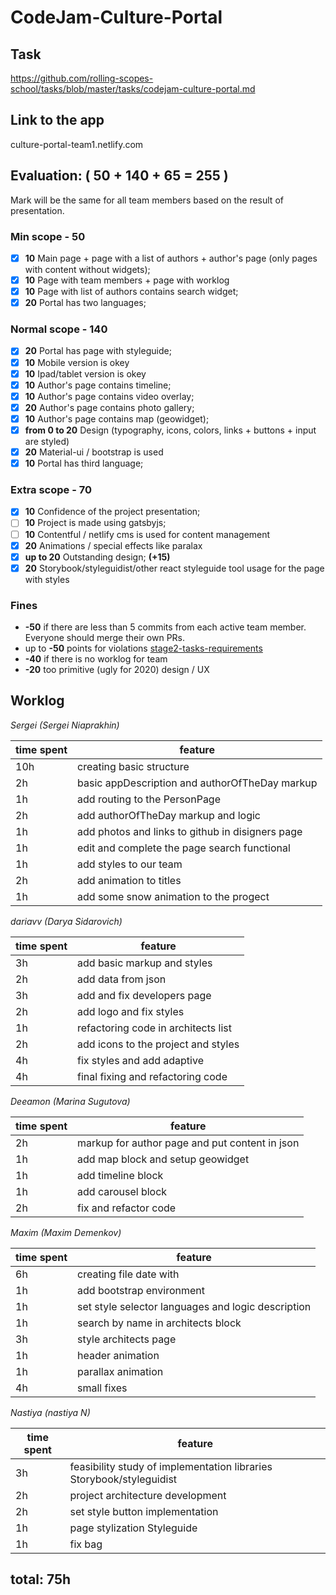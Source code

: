 # CodeJam-Culture-Portal

## Task

https://github.com/rolling-scopes-school/tasks/blob/master/tasks/codejam-culture-portal.md

## Link to the app

culture-portal-team1.netlify.com

## Evaluation: ( 50 + 140 + 65 = 255 )

Mark will be the same for all team members based on the result of presentation.

### Min scope - **50**

- [x] **10** Main page + page with a list of authors + author's page (only pages with content without widgets);
- [x] **10** Page with team members + page with worklog
- [x] **10** Page with list of authors contains search widget;
- [x] **20** Portal has two languages;

### Normal scope - **140**

- [x] **20** Portal has page with styleguide;
- [x] **10** Mobile version is okey
- [x] **10** Ipad/tablet version is okey
- [x] **10** Author's page contains timeline;
- [x] **10** Author's page contains video overlay;
- [x] **20** Author's page contains photo gallery;
- [x] **10** Author's page contains map (geowidget);
- [x] **from 0 to 20** Design (typography, icons, colors, links + buttons + input are styled)
- [x] **20** Material-ui / bootstrap is used
- [x] **10** Portal has third language;

### Extra scope - **70**

- [x] **10** Confidence of the project presentation;
- [ ] **10** Project is made using gatsbyjs;
- [ ] **10** Contentful / netlify cms is used for content management
- [x] **20** Animations / special effects like paralax
- [x] **up to 20** Outstanding design; **(+15)**
- [x] **20** Storybook/styleguidist/other react styleguide tool usage for the page with styles

### Fines

- **-50** if there are less than 5 commits from each active team member. Everyone should merge their own PRs.
- up to **-50** points for violations
  [stage2-tasks-requirements](https://github.com/rolling-scopes-school/docs/blob/master/docs/stage2.md)
- **-40** if there is no worklog for team
- **-20** too primitive (ugly for 2020) design / UX

## Worklog

_Sergei (Sergei Niaprakhin)_

| time spent | feature                                          |
| ---------- | ------------------------------------------------ |
| 10h        | creating basic structure                         |
| 2h         | basic appDescription and authorOfTheDay markup   |
| 1h         | add routing to the PersonPage                    |
| 2h         | add authorOfTheDay markup and logic              |
| 1h         | add photos and links to github in disigners page |
| 1h         | edit and complete the page search functional     |
| 1h         | add styles to our team                           |
| 2h         | add animation to titles                          |
| 1h         | add some snow animation to the progect           |

_dariavv (Darya Sidarovich)_

| time spent | feature                             |
| ---------- | ----------------------------------- |
| 3h         | add basic markup and styles         |
| 2h         | add data from json                  |
| 3h         | add and fix developers page         |
| 2h         | add logo and fix styles             |
| 1h         | refactoring code in architects list |
| 2h         | add icons to the project and styles |
| 4h         | fix styles and add adaptive         |
| 4h         | final fixing and refactoring code   |

_Deeamon (Marina Sugutova)_

| time spent | feature                                        |
| ---------- | ---------------------------------------------- |
| 2h         | markup for author page and put content in json |
| 1h         | add map block and setup geowidget              |
| 1h         | add timeline block                             |
| 1h         | add carousel block                             |
| 2h         | fix and refactor code                          |

_Maxim (Maxim Demenkov)_

| time spent | feature                                            |
| ---------- | -------------------------------------------------- |
| 6h         | creating file date with                            |
| 1h         | add bootstrap environment                          |
| 1h         | set style selector languages and logic description |
| 1h         | search by name in architects block                 |
| 3h         | style architects page                              |
| 1h         | header animation                                   |
| 1h         | parallax animation                                 |
| 4h         | small fixes                                        |

_Nastiya (nastiya N)_

| time spent | feature                                                              |
| ---------- | -------------------------------------------------------------------- |
| 3h         | feasibility study of implementation libraries Storybook/styleguidist |
| 2h         | project architecture development                                     |
| 2h         | set style button implementation                                      |
| 1h         | page stylization Styleguide                                          |
| 1h         | fix bag                                                              |

## total: 75h
